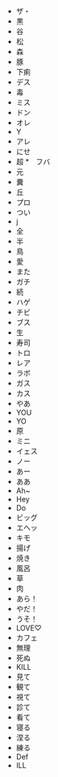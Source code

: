 * ザ・
* 黒
* 谷
* 松
* 森
* 豚
* 下痢
* デス
* 毒
* ミス
* ドン
* オレ
* Y
* アレ
* にせ
* 超
*　フバ
* 元
* 糞
* 丘
* プロ
* つい
* j
* 全
* 半
* 鳥
* 愛
* また
* ガチ
* 続
* ハゲ
* チビ
* ブス
* 生
* 寿司
* トロ
* レア
* ラボ
* ガス
* カス
* やあ
* YOU
* YO
* 原
* ミニ
* イェス
* ノー
* あー
* ああ
* Ah~
* Hey
* Do
* ビッグ
* エヘッ
* キモ
* 揚げ
* 焼き
* 風呂
* 草
* 肉
* あら！
* やだ！
* うそ！
* LOVE♡
* カフェ
* 無理
* 死ぬ
* KILL
* 見て
* 観て
* 視て
* 診て
* 看て
* 寝る
* 涅る
* 練る
* Def
* ILL

